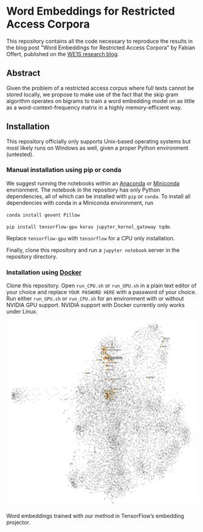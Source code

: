 # Word Embeddings for Restricted Access Corpora

This repository contains all the code necessary to reproduce the results in the blog post "Word Embeddings for Restricted Access Corpora" by Fabian Offert, published on the [WE1S research blog](http://we1s.ucsb.edu/research_post/word-embeddings-for-restricted-access-corpora/).

## Abstract

Given the problem of a restricted access corpus where full texts cannot be stored locally, we propose to make use of the fact that the skip gram algorithm operates on bigrams to train a word embedding model on as little as a word-context-frequency matrix in a highly memory-efficient way.

## Installation

This repository officially only supports Unix-based operating systems but most likely runs on Windows as well, given a proper Python environment (untested).

### Manual installation using pip or conda

We suggest running the notebooks within an [Anaconda](https://www.anaconda.com/download) or [Miniconda](https://conda.io/miniconda.html) envrionment. The notebook in the repository has only Python dependencies, all of which can be installed with `pip` or `conda`. To install all dependencies with conda in a Miniconda environment, run

`conda install gevent Pillow`

`pip install tensorflow-gpu keras jupyter_kernel_gateway tqdm`.

Replace `tensorflow-gpu` with `tensorflow` for a CPU only installation. 

Finally, clone this repository and run a `jupyter notebook` server in the repository directory.

### Installation using [Docker](https://www.docker.com/)

Clone this repository. Open `run_CPU.sh` or `run_GPU.sh` in a plain text editor of your choice and replace `YOUR PASWORD HERE` with a password of your choice. Run either `run_GPU.sh` or `run_CPU.sh` for an environment with or without NVIDIA GPU support. NVIDIA support with Docker currently only works under Linux.

![](word_embeddings.png)

Word embeddings trained with our method in TensorFlow’s embedding projector.